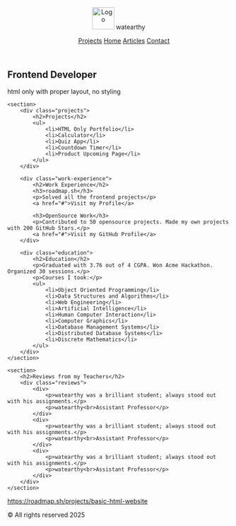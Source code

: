 <!DOCTYPE html>
<html lang="en">
<head>
    <meta charset="UTF-8">
    <meta name="viewport" content="width=device-width, initial-scale=1.0">
    <title>Portfolio Layout</title>
</head>
<body>

<header>
    <div class="logo">
        <!-- Gambar logo -->
        <img src="watearthylogo.png" alt="Logo" width="50px">
        <span>watearthy</span>
    </div>
    <nav>
        <ul>
            <a href="#projects">Projects</a>
            <a href="#home">Home</a>
            <a href="#articles">Articles</a>
            <a href="#contact">Contact</a>
        </ul>
    </nav>
</header>

<main>
    <section>
        <h1>Frontend Developer</h1>
        <p>html only with proper layout, no styling</p>
    </section>

    <section>
        <div class="projects">
            <h2>Projects</h2>
            <ul>
                <li>HTML Only Portfolio</li>
                <li>Calculator</li>
                <li>Quiz App</li>
                <li>Countdown Timer</li>
                <li>Product Upcoming Page</li>
            </ul>
        </div>

        <div class="work-experience">
            <h2>Work Experience</h2>
            <h3>roadmap.sh</h3>
            <p>Solved all the frontend projects</p>
            <a href="#">Visit my Profile</a>

            <h3>OpenSource Work</h3>
            <p>Contributed to 50 opensource projects. Made my own projects with 200 GitHub Stars.</p>
            <a href="#">Visit my GitHub Profile</a>
        </div>

        <div class="education">
            <h2>Education</h2>
            <p>Graduated with 3.76 out of 4 CGPA. Won Acme Hackathon. Organized 30 sessions.</p>
            <p>Courses I took:</p>
            <ul>
                <li>Object Oriented Programming</li>
                <li>Data Structures and Algorithms</li>
                <li>Web Engineering</li>
                <li>Artificial Intelligence</li>
                <li>Human Computer Interaction</li>
                <li>Computer Graphics</li>
                <li>Database Management Systems</li>
                <li>Distributed Database Systems</li>
                <li>Discrete Mathematics</li>
            </ul>
        </div>
    </section>

    <section>
        <h2>Reviews from my Teachers</h2>
        <div class="reviews">
            <div>
                <p>watearthy was a brilliant student; always stood out with his assignments.</p>
                <p>watearthy<br>Assistant Professor</p>
            </div>
            <div>
                <p>watearthy was a brilliant student; always stood out with his assignments.</p>
                <p>watearthy<br>Assistant Professor</p>
            </div>
            <div>
                <p>watearthy was a brilliant student; always stood out with his assignments.</p>
                <p>watearthy<br>Assistant Professor</p>
            </div>
        </div>
    </section>

https://roadmap.sh/projects/basic-html-website
</main>
<footer>
    <p>&copy; All rights reserved 2025</p>
</footer>
</body>
</html>
